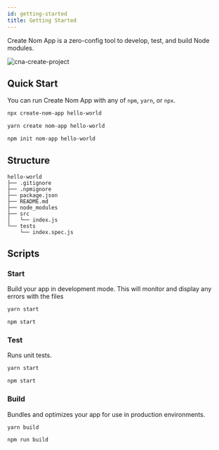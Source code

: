 ```yaml
---
id: getting-started
title: Getting Started
---
```


Create Nom App is a zero-config tool to develop, test, and build Node modules.

![cna-create-project](https://user-images.githubusercontent.com/10104630/61597124-1a500380-abc1-11e9-9446-b382301bb9af.gif)

## Quick Start

You can run Create Nom App with any of `npm`, `yarn`, or `npx`.

<!--DOCUSAURUS_CODE_TABS-->
<!--npx-->
```sh
npx create-nom-app hello-world
```

<!--yarn-->
```sh
yarn create nom-app hello-world
```

<!--npm-->
```sh
npm init nom-app hello-world
```

<!--END_DOCUSAURUS_CODE_TABS-->

## Structure

```none
hello-world
├── .gitignore
├── .npmignore
├── package.json
├── README.md
├── node_modules
├── src
│   └── index.js
└── tests
    └── index.spec.js
```

## Scripts

### Start

Build your app in development mode. This will monitor and display any errors with the files

<!--DOCUSAURUS_CODE_TABS-->
<!--yarn-->
```sh
yarn start
```

<!--npm-->
```sh
npm start
```
<!--END_DOCUSAURUS_CODE_TABS-->

### Test

Runs unit tests.

<!--DOCUSAURUS_CODE_TABS-->
<!--yarn-->
```sh
yarn start
```

<!--npm-->
```sh
npm start
```
<!--END_DOCUSAURUS_CODE_TABS-->

### Build

Bundles and optimizes your app for use in production environments.

<!--DOCUSAURUS_CODE_TABS-->
<!--yarn-->
```sh
yarn build
```

<!--npm-->
```sh
npm run build
```
<!--END_DOCUSAURUS_CODE_TABS-->
